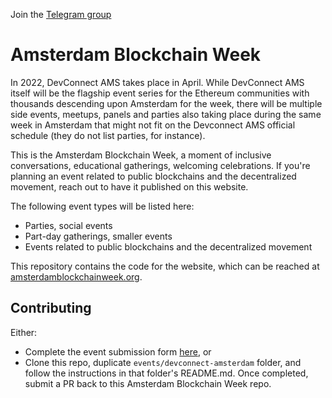 Join the [Telegram group](https://t.me/amsblockchainweek)

# Amsterdam Blockchain Week

In 2022, DevConnect AMS takes place in April. While DevConnect AMS itself will be the flagship event series for the Ethereum communities with thousands descending upon Amsterdam for the week, there will be multiple side events, meetups, panels and parties also taking place during the same week in Amsterdam that might not fit on the Devconnect AMS official schedule (they do not list parties, for instance).

This is the Amsterdam Blockchain Week, a moment of inclusive conversations, educational gatherings, welcoming celebrations. If you're planning an event related to public blockchains and the decentralized movement, reach out to have it published on this website.

The following event types will be listed here:
- Parties, social events
- Part-day gatherings, smaller events
- Events related to public blockchains and the decentralized movement

This repository contains the code for the website, which can be reached at
[amsterdamblockchainweek.org](https://amsterdamblockchainweek.org/).

## Contributing
Either:
- Complete the event submission form [here](http://bit.ly/amsblockchainweek), or
- Clone this repo, duplicate `events/devconnect-amsterdam` folder, and follow the instructions in that folder's README.md. Once completed, submit a PR back to this Amsterdam Blockchain Week repo.
